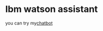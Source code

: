 # Ibm watson assistant
 you can try my[chatbot]( https://mada-almasudi.github.io/IBM-WATSON-ASSISTENT/)
